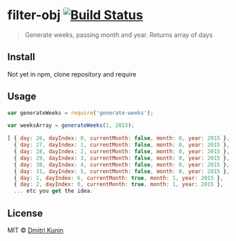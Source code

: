 # filter-obj [![Build Status](https://travis-ci.org/DKunin/filter-obj.svg?branch=master)](https://travis-ci.org/DKunin/filter-obj)

> Generate weeks, passing month and year. Returns array of days


## Install

Not yet in npm, clone repository and require


## Usage

```js
var generateWeeks = require('generate-weeks');

var weeksArray = generateWeeks(1, 2015);

[ { day: 26, dayIndex: 0, currentMonth: false, month: 0, year: 2015 },
  { day: 27, dayIndex: 1, currentMonth: false, month: 0, year: 2015 },
  { day: 28, dayIndex: 2, currentMonth: false, month: 0, year: 2015 },
  { day: 29, dayIndex: 3, currentMonth: false, month: 0, year: 2015 },
  { day: 30, dayIndex: 4, currentMonth: false, month: 0, year: 2015 },
  { day: 31, dayIndex: 5, currentMonth: false, month: 0, year: 2015 },
  { day: 1, dayIndex: 6, currentMonth: true, month: 1, year: 2015 },
  { day: 2, dayIndex: 0, currentMonth: true, month: 1, year: 2015 },
  ... etc you get the idea.

```

## License

MIT © [Dmitri Kunin](http://dkun.in)


